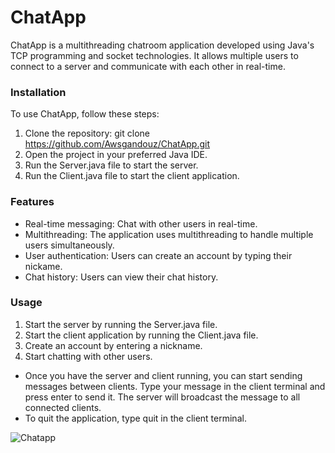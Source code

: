 # ChatApp
ChatApp is a multithreading chatroom application developed using Java's TCP programming and socket technologies. It allows multiple users to connect to a server and communicate with each other in real-time.

### Installation
To use ChatApp, follow these steps:

1. Clone the repository: git clone https://github.com/Awsgandouz/ChatApp.git
2. Open the project in your preferred Java IDE.
3. Run the Server.java file to start the server.
4. Run the Client.java file to start the client application.

### Features
- Real-time messaging: Chat with other users in real-time.
- Multithreading: The application uses multithreading to handle multiple users simultaneously.
- User authentication: Users can create an account by typing their nickame.
- Chat history: Users can view their chat history.

### Usage
1. Start the server by running the Server.java file.
2. Start the client application by running the Client.java file.
3. Create an account by entering a nickname.
4. Start chatting with other users.

- Once you have the server and client running, you can start sending messages between clients. Type your message in the client terminal and press enter to send it. The server will broadcast the message to all connected clients.
- To quit the application, type quit in the client terminal.

![Chatapp](https://user-images.githubusercontent.com/94719195/231138864-cf3cb05e-d78d-43f4-97f4-9f2388570dee.png)
